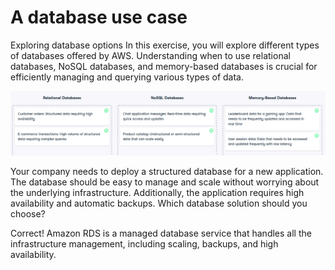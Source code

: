 # A database use case

Exploring database options
In this exercise, you will explore different types of databases offered by AWS. Understanding when to use relational databases, NoSQL databases, and memory-based databases is crucial for efficiently managing and querying various types of data.

![alt text](image-1.png)

Your company needs to deploy a structured database for a new application. The database should be easy to manage and scale without worrying about the underlying infrastructure. Additionally, the application requires high availability and automatic backups. Which database solution should you choose?

Correct! Amazon RDS is a managed database service that handles all the infrastructure management, including scaling, backups, and high availability.


